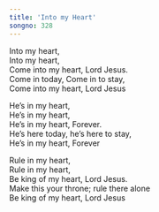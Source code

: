 ```yaml
---
title: 'Into my Heart'
songno: 328
---  
```

Into my heart,  
Into my heart,  
Come into my heart, Lord Jesus.  
Come in today, Come in to stay,  
Come into my heart, Lord Jesus  
  
He’s in my heart,  
He’s in my heart,  
He’s in my heart, Forever.  
He’s here today, he’s here to stay,  
He’s in my heart, Forever  
  
Rule in my heart,  
Rule in my heart,  
Be king of my heart, Lord Jesus.  
Make this your throne; rule there alone  
Be king of my heart, Lord Jesus  
